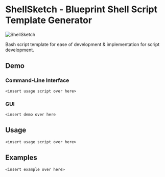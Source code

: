 # ShellSketch - Blueprint Shell Script Template Generator
![ShellSketch](https://github.com/eliaz5536/ShellSketch/assets/5835036/3c052d7c-4981-4159-8ca9-22b6bb8d0c85)

Bash script template for ease of development & implementation for script development.

## Demo
### Command-Line Interface
```
<insert usage script over here>
```

### GUI
```
<insert demo over here
```

## Usage
```
<insert usage script over here>
```

## Examples
```
<insert example over here>
```

